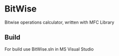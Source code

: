 BitWise
=======

Bitwise operations calculator, written with MFC Library

Build
-----

For build use BitWise.sln in MS Visual Studio  
